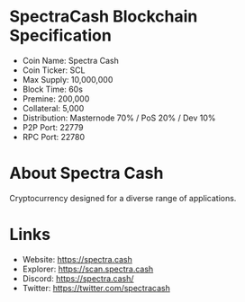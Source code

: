 # SpectraCash Blockchain Specification

- Coin Name: Spectra Cash
- Coin Ticker: SCL
- Max Supply: 10,000,000
- Block Time: 60s
- Premine: 200,000
- Collateral: 5,000
- Distribution: Masternode 70% / PoS 20% / Dev 10%
- P2P Port: 22779
- RPC Port: 22780

# About Spectra Cash

Cryptocurrency designed for a diverse range of applications.

# Links

- Website: https://spectra.cash
- Explorer: https://scan.spectra.cash
- Discord: https://spectra.cash/
- Twitter: https://twitter.com/spectracash
